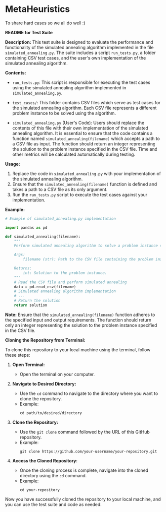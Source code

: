# MetaHeuristics
To share hard cases so we all do well :)

**README for Test Suite**

**Description:**
This test suite is designed to evaluate the performance and functionality of the simulated annealing algorithm implemented in the file `simulated_annealing.py`. The suite includes a script `run_tests.py`, a folder containing CSV test cases, and the user's own implementation of the simulated annealing algorithm.

**Contents:**
- `run_tests.py`: This script is responsible for executing the test cases using the simulated annealing algorithm implemented in `simulated_annealing.py`.
  
- `test_cases/`: This folder contains CSV files which serve as test cases for the simulated annealing algorithm. Each CSV file represents a different problem instance to be solved using the algorithm.

- `simulated_annealing.py` (User's Code): Users should replace the contents of this file with their own implementation of the simulated annealing algorithm. It is essential to ensure that the code contains a function named `simulated_annealing(filename)` which accepts a path to a CSV file as input. The function should return an integer representing the solution to the problem instance specified in the CSV file. Time and other metrics will be calculated automatically during testing.

**Usage:**
1. Replace the code in `simulated_annealing.py` with your implementation of the simulated annealing algorithm.
2. Ensure that the `simulated_annealing(filename)` function is defined and takes a path to a CSV file as its only argument.
3. Run the `run_tests.py` script to execute the test cases against your implementation.

**Example:**
```python
# Example of simulated_annealing.py implementation

import pandas as pd

def simulated_annealing(filename):
    """
    Perform simulated annealing algorithm to solve a problem instance specified in the CSV file.

    Args:
        filename (str): Path to the CSV file containing the problem instance.

    Returns:
        int: Solution to the problem instance.
    """
    # Read the CSV file and perform simulated annealing
    data = pd.read_csv(filename)
    # Simulated annealing algorithm implementation
    # ...
    # Return the solution
    return solution
```

**Note:**
Ensure that the `simulated_annealing(filename)` function adheres to the specified input and output requirements. The function should return only an integer representing the solution to the problem instance specified in the CSV file.


**Cloning the Repository from Terminal:**

To clone this repository to your local machine using the terminal, follow these steps:

1. **Open Terminal:**
   - Open the terminal on your computer.

2. **Navigate to Desired Directory:**
   - Use the `cd` command to navigate to the directory where you want to clone the repository.
   - Example:
     ```
     cd path/to/desired/directory
     ```

3. **Clone the Repository:**
   - Use the `git clone` command followed by the URL of this GitHub repository.
   - Example:
     ```
     git clone https://github.com/your-username/your-repository.git
     ```

4. **Access the Cloned Repository:**
   - Once the cloning process is complete, navigate into the cloned directory using the `cd` command.
   - Example:
     ```
     cd your-repository
     ```

Now you have successfully cloned the repository to your local machine, and you can use the test suite and code as needed.

